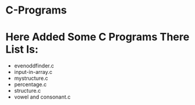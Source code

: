 # C-Programs
# Here Added Some C Programs There List Is:
- evenoddfinder.c
- input-in-array.c
- mystructure.c
- percentage.c
- structure.c
- vowel and consonant.c

